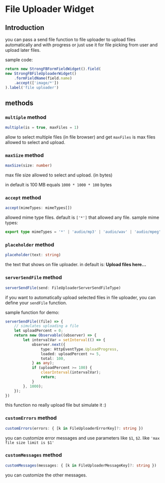 # File Uploader Widget

## Introduction

you can pass a send file function to file uploader to upload files automatically and with progress or just use it for file picking from user and upload later files.

sample code:

```ts
return new StrongFBFormFieldWidget().field(
new StrongFBFileUploaderWidget()
    .formFieldName(field.name)
    .accept(['image/*'])
).label('file uploader')
```

## methods

### `multiple` method

```ts
multiple(is = true, maxFiles = 1)
```
allow to select multiple files (in file browser) and get `maxFiles` is max files allowed to select and upload.

### `maxSize` method

```ts
maxSize(size: number)
```

max file size allowed to select and upload. (in bytes)

in default is 100 MB equals `1000 * 1000 * 100` bytes

### `accept` method

```ts
accept(mimeTypes: mimeTypes[])
```

allowed mime type files. default is `['*']` that allowed any file.
sample mime types:
```ts
export type mimeTypes = '*' | 'audio/mp3' | 'audio/wav' | 'audio/mpeg' | 'image/png' | 'image/jpeg' | 'image/gif' | 'video/mp4' | 'video/webm' | 'application/xml' | 'application/json' | 'text/plain' | 'application/zip' | 'application/gzip' | 'application/x-7z-compressed' | 'application/vnd.rar' | 'application/x-sega-cd-rom' | 'application/vnd.android.package-archive' | 'image/*'
```

### `placeholder` method

```ts
placeholder(text: string)
```

the text that shows on file uploader. in default is: **Upload files here...**


### `serverSendFile` method

```ts
serverSendFile(send: FileUploaderServerSendFileType) 
```

if you want to automatically upload selected files in file uploader, you can define your `sendFile` function.

sample function for demo:
```ts
serverSendFile((file) => {
    // simulates uploading a file
    let uploadPercent = 0;
    return new Observable((observer) => {
        let intervalVar = setInterval(() => {
            observer.next({
                type: HttpEventType.UploadProgress,
                loaded: uploadPercent += 5,
                total: 100,
            } as any);
            if (uploadPercent >= 100) {
                clearInterval(intervalVar);
                return;
            }
        }, 1000);
    });
})
```

this function no really upload file but simulate it :)

### `customErrors` method

```ts
customErrors(errors: { [k in FileUploaderErrorKey]?: string })
```

you can customize error messages and use parameters like `$1`, `$2`. like `'max file size limit is $1'`

### `customMessages` method

```ts
customMessages(messages: { [k in FileUploaderMessageKey]?: string })
```

you can customize the other messages.